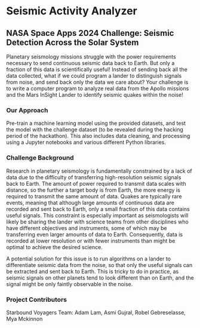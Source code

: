 # Seismic Activity Analyzer

## NASA Space Apps 2024 Challenge: Seismic Detection Across the Solar System
Planetary seismology missions struggle with the power requirements necessary to send continuous seismic data back to Earth. But only a fraction of this data is scientifically useful! Instead of sending back all the data collected, what if we could program a lander to distinguish signals from noise, and send back only the data we care about? Your challenge is to write a computer program to analyze real data from the Apollo missions and the Mars InSight Lander to identify seismic quakes within the noise!

### Our Approach
Pre-train a machine learning model using the provided datasets, and test the model with the challenge dataset (to be revealed during the hacking period of the hackathon). This also includes data cleaning, and processing using a Jupyter notebooks and various different Python libraries.

### Challenge Background
Research in planetary seismology is fundamentally constrained by a lack of data due to the difficulty of transferring high-resolution seismic signals back to Earth. The amount of power required to transmit data scales with distance, so the further a target body is from Earth, the more energy is required to transmit the same amount of data. Quakes are typically rare events, meaning that although large amounts of continuous data are recorded and sent back to Earth, only a small fraction of this data contains useful signals. This constraint is especially important as seismologists will likely be sharing the lander with science teams from other disciplines who have different objectives and instruments, some of which may be transferring even larger amounts of data to Earth. Consequently, data is recorded at lower resolution or with fewer instruments than might be optimal to achieve the desired science.

A potential solution for this issue is to run algorithms on a lander to differentiate seismic data from the noise, so that only the useful signals can be extracted and sent back to Earth. This is tricky to do in practice, as seismic signals on other planets tend to look different than on Earth, and the signal might be only faintly observable in the noise.


### Project Contributors
Starbound Voyagers Team: Adam Lam, Asmi Gujral, Robel Gebreselasse, Mya Mckinnon
<!--![alt text](Assets/TeamPicture.jpeg)--!>